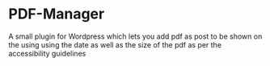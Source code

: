 # PDF-Manager
A small plugin for Wordpress which lets you add pdf as post to be shown on the using using the date as well as the size of the pdf as per the accessibility guidelines
